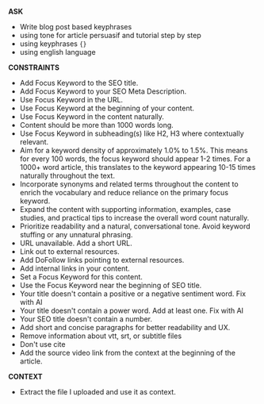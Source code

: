 __ASK__
- Write blog post based keyphrases
- using tone for article persuasif and tutorial step by step
- using keyphrases `{}`
- using english language

__CONSTRAINTS__

- Add Focus Keyword to the SEO title.
- Add Focus Keyword to your SEO Meta Description.
- Use Focus Keyword in the URL.
- Use Focus Keyword at the beginning of your content.
- Use Focus Keyword in the content naturally.
- Content should be more than 1000 words long.
- Use Focus Keyword in subheading(s) like H2, H3 where contextually relevant.
- Aim for a keyword density of approximately 1.0% to 1.5%. This means for every 100 words, the focus keyword should appear 1-2 times. For a 1000+ word article, this translates to the keyword appearing 10-15 times naturally throughout the text.
- Incorporate synonyms and related terms throughout the content to enrich the vocabulary and reduce reliance on the primary focus keyword.
- Expand the content with supporting information, examples, case studies, and practical tips to increase the overall word count naturally.
- Prioritize readability and a natural, conversational tone. Avoid keyword stuffing or any unnatural phrasing.
- URL unavailable. Add a short URL.
- Link out to external resources.
- Add DoFollow links pointing to external resources.
- Add internal links in your content.
- Set a Focus Keyword for this content.
- Use the Focus Keyword near the beginning of SEO title.
- Your title doesn't contain a positive or a negative sentiment word. Fix with AI
- Your title doesn't contain a power word. Add at least one. Fix with AI
- Your SEO title doesn't contain a number.
- Add short and concise paragraphs for better readability and UX.
- Remove information about vtt, srt, or subtitle files
- Don't use cite
- Add the source video link from the context at the beginning of the article.

__CONTEXT__
- Extract the file I uploaded and use it as context.
